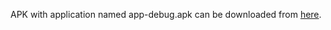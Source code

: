 APK with application named app-debug.apk can be downloaded from [here](https://fesb-my.sharepoint.com/:u:/g/personal/gboget00_fesb_hr/EeDeSSBf0A1Lr-Ajz5gDpbABd-GnlJI7gDVrPk_wrzepfA?e=iXcbVp).